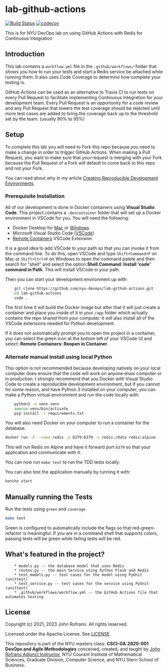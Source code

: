 # lab-github-actions

[![Build Status](https://github.com/sjtu-deadpool/lab-github-actions/actions/workflows/workflow.yml/badge.svg)](https://github.com/sjtu-deadpool/lab-github-actions/actions)
[![codecov](https://codecov.io/github/sjtu-deadpool/lab-github-actions/graph/badge.svg?token=H7J3MQS6TT)](https://codecov.io/github/sjtu-deadpool/lab-github-actions)

This is for NYU DevOps lab on using GitHub Actions with Redis for Continuous Integration

## Introduction

This lab contains a `workflow.yml` file in the `.github/workflows/` folder that shows you how to run your tests and start a Redis service be attached while running them. It also uses Code Coverage to determine how complete your testing is.

GitHub Actions can be used as an alternative to Travis CI to run tests on every Pull Request to facilitate implementing Continuous Integration for your development team. Every Pull Request is an opportunity for a code review and any Pull Request that lowers the test coverage should be rejected until more test cases are added to bring the coverage back up to the threshold set by the team. (usually 90% to 95%)

## Setup

To complete this lab you will need to Fork this repo because you need to make a change in order to trigger GitHub Actions. When making a Pull Request, you want to make sure that your request is merging with your Fork because the Pull Request of a Fork will default to come back to this repo and not your Fork.

You can read about why in my article [Creating Reproducible Development Environments](https://medium.com/nerd-for-tech/creating-reproducible-development-environments-fac8d6471f35).

### Prerequisite Installation

All of our development is done in Docker containers using **Visual Studio Code**. This project contains a `.devcontainer` folder that will set up a Docker environment in VSCode for you. You will need the following:

- Docker Desktop for [Mac](https://docs.docker.com/docker-for-mac/install/) or [Windows](https://docs.docker.com/docker-for-windows/install/)
- Microsoft Visual Studio Code ([VSCode](https://code.visualstudio.com/download))
- [Remote Containers](https://marketplace.visualstudio.com/items?itemName=ms-vscode-remote.remote-containers) VSCode Extension

It is a good idea to add VSCode to your path so that you can invoke it from the command line. To do this, open VSCode and type `Shift+Command+P` on Mac or `Shift+Ctrl+P` on Windows to open the command palete and then search for "shell" and select the option **Shell Command: Install 'code' command in Path**. This will install VSCode in your path.

Then you can start your development environment up with:

```bash
    git clone https://github.com/nyu-devops/lab-github-actions.git
    cd lab-github-actions
    code .
```

The first time it will build the Docker image but after that it will just create a container and place you inside of it in your `/app` folder which actually contains the repo shared from your computer. It will also install all of the VSCode extensions needed for Python development.

If it does not automatically prompt you to open the project in a container, you can select the green icon at the bottom left of your VSCode UI and select: **Remote Containers: Reopen in Container**.

### Alternate manual install using local Python

This option is not recommended because developing natively on your local computer does ensure that the code will work on anyone elses computer or in production.  I strongly recommend that you Docker with Visual Studio Code to create a reproducible development environment, but if you cannot for some reason, and have Python 3 installed on your computer, you can make a Python virtual environment and run the code locally with:

```bash
    python3 -m venv venv
    source venv/bin/activate
    pip install -r requirements.txt
```

You will also need Docker on your computer to run a container for the database.

```bash
docker run -d --name redis -p 6379:6379 -v redis:/data redis:alpine
```

This will run Redis on Alpine and have it forward port `6379` so that your application and communicate with it.

You can now run `make test` to run the TDD tests locally.

You can also test the application manually by running it with:

```bash
honcho start
```

## Manually running the Tests

Run the tests using `green` and `coverage`

```bash
make test
```

Green is configured to automatically include the flags so that red-green-refactor is meaningful. If you are in a command shell that supports colors, passing tests will be green while failing tests will be red.

## What's featured in the project?

```text
    * models.py -- the database model that uses Redis
    * routes.py -- the main Service using Python Flask and Redis
    * test_models.py -- test cases for the model using PyUnit (unittest)
    * test_service.py -- test cases for the service using PyUnit (unittest)
    * .github/workflows/workflow.yml -- the GitHub Actions file that automates testing
````

## License

Copyright (c) 2021, 2023 John Rofrano. All rights reserved.

Licensed under the Apache License. See [LICENSE](LICENSE)

This repository is part of the NYU masters class: **CSCI-GA.2820-001 DevOps and Agile Methodologies** conceived, created, and taught by [John Rofrano Adjunct Instructor](https://cs.nyu.edu/~rofrano/), NYU Courant Institute of Mathematical Sciences, Graduate Division, Computer Science, and NYU Stern School of Business.
